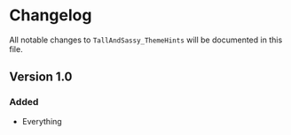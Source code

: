 # Changelog

All notable changes to `TallAndSassy_ThemeHints` will be documented in this file.

## Version 1.0

### Added
- Everything
